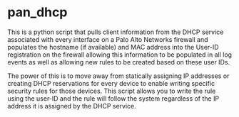 # pan_dhcp

This is a python script that pulls client information from the DHCP service associated with every interface on a Palo Alto Networks firewall
and populates the hostname (if available) and MAC address into the User-ID registration on the firewall allowing this information to be
populated in all log events as well as allowing new rules to be created based on these user IDs.

The power of this is to move away from statically assigning IP addresses or creating DHCP reservations for every device to enable writing specific
security rules for those devices.  This script allows you to write the rule using the user-ID and the rule will follow the system regardless of
the IP address it is assigned by the DHCP service.

